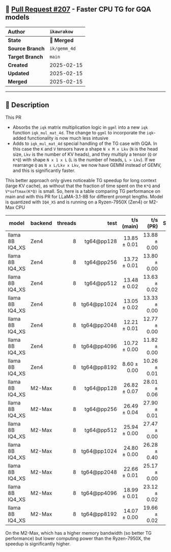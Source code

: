 ## 🔀 [Pull Request #207](https://github.com/ikawrakow/ik_llama.cpp/pull/207) - Faster CPU TG for GQA models

| **Author** | `ikawrakow` |
| :--- | :--- |
| **State** | 🔀 **Merged** |
| **Source Branch** | `ik/gemm_4d` |
| **Target Branch** | `main` |
| **Created** | 2025-02-15 |
| **Updated** | 2025-02-15 |
| **Merged** | 2025-02-15 |

---

## 📄 Description

This PR
* Absorbs the `iqk` matrix multiplication logic in `ggml` into a new `iqk` function `iqk_mul_mat_4d`. The change to `ggml` to incorporate the `iqk`-added functionality is now much less intusive
* Adds to `iqk_mul_mat_4d` special handling of the TG case with GQA. In this case the `K` and `V` tensors have a shape `N x M x Lkv` (`N` is the head size, `Lkv` is the number of KV heads), and they multiply a tensor (`Q` or `K*Q`) with shape `N x 1 x L` (`L` is the number of heads, `L > Lkv`). If we rearrange `Q` as `N x L/Lkv x Lkv`, we now have GEMM instead of GEMV, and this is significantly faster.

This better approach only gives noticeable TG speedup for long context (large KV cache), as without that the fraction of time spent on the `K*Q` and `V*softmax(K*Q)` is small. So, here is a table comparing TG performance on main and with this PR for LLaMA-3.1-8B for different prompt lengths. Model is quantized with `IQ4_XS` and is running on a Ryzen-7950X (Zen4) or M2-Max CPU

 | model            | backend    | threads |          test |     t/s (main)   |   t/s (PR)       |  Speedup |
| ---------------- | ---------- | ------: | ------------: | ---------------: | ---------------: | -------: |
| llama 8B IQ4_XS  | Zen4       |       8 |    tg64@pp128 |     13.85 ± 0.01 |     13.88 ± 0.00 |  1.002   |
| llama 8B IQ4_XS  | Zen4       |       8 |    tg64@pp256 |     13.72 ± 0.01 |     13.80 ± 0.00 |  1.006   |
| llama 8B IQ4_XS  | Zen4       |       8 |    tg64@pp512 |     13.48 ± 0.02 |     13.63 ± 0.02 |  1.011   |
| llama 8B IQ4_XS  | Zen4       |       8 |   tg64@pp1024 |     13.05 ± 0.02 |     13.33 ± 0.00 |  1.021   |
| llama 8B IQ4_XS  | Zen4       |       8 |   tg64@pp2048 |     12.21 ± 0.01 |     12.77 ± 0.00 |  1.046   |
| llama 8B IQ4_XS  | Zen4       |       8 |   tg64@pp4096 |     10.72 ± 0.00 |     11.82 ± 0.00 |  1.103   |
| llama 8B IQ4_XS  | Zen4       |       8 |   tg64@pp8192 |      8.60 ± 0.00 |     10.26 ± 0.01 |  1.193   |
| llama 8B IQ4_XS  | M2-Max     |       8 |    tg64@pp128 |     26.82 ± 0.07 |     28.01 ± 0.06 |  1.044    |
| llama 8B IQ4_XS  | M2-Max     |       8 |    tg64@pp256 |     26.49 ± 0.04 |     27.90 ± 0.01 |  1.053    |
| llama 8B IQ4_XS  | M2-Max     |       8 |    tg64@pp512 |     25.94 ± 0.00 |     27.47 ± 0.00 |  1.059    |
| llama 8B IQ4_XS  | M2-Max     |       8 |   tg64@pp1024 |     24.80 ± 0.00 |     26.28 ± 0.40 |  1.060    |
| llama 8B IQ4_XS  | M2-Max     |       8 |   tg64@pp2048 |     22.66 ± 0.01 |     25.17 ± 0.00 |  1.111    |
| llama 8B IQ4_XS  | M2-Max     |       8 |   tg64@pp4096 |     18.99 ± 0.01 |     23.12 ± 0.02 |  1.217    |
| llama 8B IQ4_XS  | M2-Max     |       8 |   tg64@pp8192 |     14.07 ± 0.00 |     19.66 ± 0.02 |  1.397    |

On the M2-Max, which has a higher memory bandwidth (so better TG performance) but lower computing power than the Ryzen-7950X, the speedup is significantly higher.